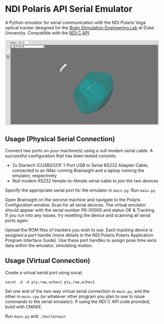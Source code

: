 # NDI Polaris API Serial Emulator
A Python emulator for serial communication with the NDI Polaris Vega optical tracker designed for the [Brain Stimulation Engineering Lab](https://sites.google.com/view/bsel/) at Duke University. Compatible with the [NDI C API](https://github.com/PlusToolkit/ndicapi/tree/master).

![Demo](demo.gif)

## Usage (Physical Serial Connection)

Connect two ports on your machine(s) using a null modem serial cable. A successful configuration that has been tested consists:
- 2x Startech ICUSB2321F 1-Port USB to Serial RS232 Adapter Cable, connected to an iMac running Brainsight and a laptop running the emulator, respectively
- Null modem RS232 female-to-female serial cable to join the two devices

Specify the appropriate serial port for the emulator in `main.py`. Run `main.py`

Open Brainsight on the second machine and navigate to the Polaris Configuration window. Scan for all serial devices. The virtual emulator should appear with the serial number P6-00000 and status OK & Tracking. If you run into any issues, try resetting the device and scanning all serial ports again. 

Upload the ROM files of trackers you wish to use. Each tracking device is assigned a port handle (more details in the NDI Polaris Polaris Application Program Interface Guide). Use these port handles to assign pose time seris data within the emulator, simulating motion.

## Usage (Virtual Connection)
Create a virtual serial port using socat.

```
socat -d -d pty,raw,echo=1 pty,raw,echo=1
```

Set one end of the two-way virtual serial connection in `main.py`, and the other in `main.cpp` (or whatever other program you plan to use to issue commands to the serial emulator). If using the NDI C API code provided, build with CMAKE.

Run `main.py` and `./build/main`
